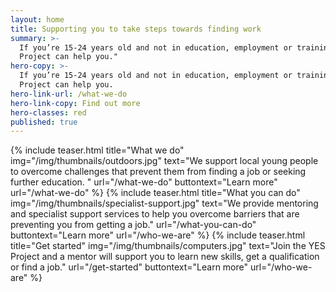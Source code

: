 ```yaml
---
layout: home
title: Supporting you to take steps towards finding work
summary: >-
  If you’re 15-24 years old and not in education, employment or training the YES
  Project can help you."
hero-copy: >-
  If you’re 15-24 years old and not in education, employment or training the YES
  Project can help you.
hero-link-url: /what-we-do
hero-link-copy: Find out more
hero-classes: red
published: true
---
```


<section class="band" id="projects">
<div class="container teasers-container">
{% include teaser.html title="What we do" img="/img/thumbnails/outdoors.jpg"  text="We support local young people to overcome challenges that prevent them from finding a job or seeking further education. " url="/what-we-do" buttontext="Learn more" url="/what-we-do" %}
{% include teaser.html title="What you can do" img="/img/thumbnails/specialist-support.jpg"  text="We provide mentoring and specialist support services to help you overcome barriers that are preventing you from getting a job." url="/what-you-can-do" buttontext="Learn more" url="/who-we-are" %}
{% include teaser.html title="Get started" img="/img/thumbnails/computers.jpg"  text="Join the YES Project and a mentor will support you to learn new skills, get a qualification or find a job." url="/get-started" buttontext="Learn more" url="/who-we-are" %}
</div>
</section>
